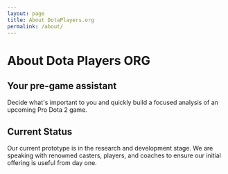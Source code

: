 ```yaml
---
layout: page
title: About DotaPlayers.org
permalink: /about/
---
```


# About Dota Players ORG

## Your pre-game assistant

Decide what's important to you and quickly build a focused analysis of an upcoming Pro Dota 2 game.

## Current Status

Our current prototype is in the research and development stage. We are speaking with renowned casters, players, and coaches to ensure our initial offering is useful from day one.
